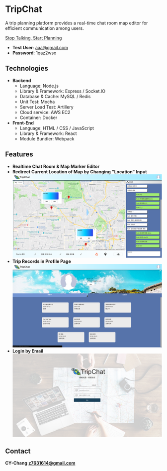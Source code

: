 # TripChat
A trip planning platform provides a real-time chat room map editor for efficient communication among users.

[Stop Talking, Start Planning](https://waitforit.tw)

* **Test User**: aaa@gmail.com
* **Password**: 1qaz2wsx

## Technologies
* **Backend**
    * Language: Node.js
    * Library & Framework: Express / Socket.IO
    * Database & Cache: MySQL / Redis
    * Unit Test: Mocha
    * Server Load Test: Artillery
    * Cloud service: AWS EC2
    * Container: Docker
* **Front-End**
    * Language: HTML / CSS / JavaScript
    * Library & Framework: React
    * Module Bundler: Webpack

## Features
* **Realtime Chat Room & Map Marker Editor**
* **Redirect Current Location of Map by Changing "Location" Input**
![](photo/snapshot03.png) 
* **Trip Records in Profile Page**
![](photo/snapshot02.png) 
* **Login by Email**
![](photo/snapshot01.png)

## Contact
**CY-Chang**
**z7631614@gmail.com**
